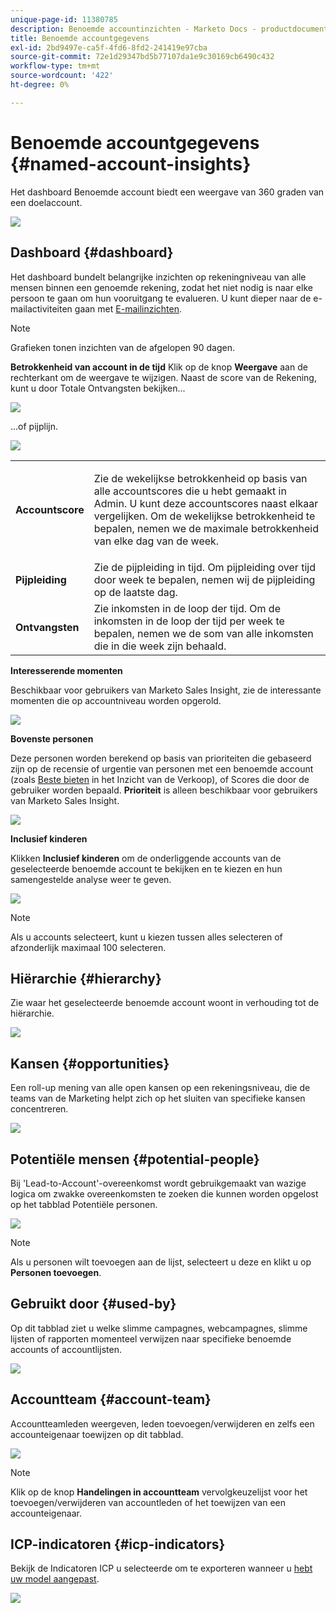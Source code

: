 ```yaml
---
unique-page-id: 11380785
description: Benoemde accountinzichten - Marketo Docs - productdocumentatie
title: Benoemde accountgegevens
exl-id: 2bd9497e-ca5f-4fd6-8fd2-241419e97cba
source-git-commit: 72e1d29347bd5b77107da1e9c30169cb6490c432
workflow-type: tm+mt
source-wordcount: '422'
ht-degree: 0%

---
```


# Benoemde accountgegevens {#named-account-insights}

Het dashboard Benoemde account biedt een weergave van 360 graden van een doelaccount.

![](assets/one-1.png)

## Dashboard {#dashboard}

Het dashboard bundelt belangrijke inzichten op rekeningniveau van alle mensen binnen een genoemde rekening, zodat het niet nodig is naar elke persoon te gaan om hun vooruitgang te evalueren. U kunt dieper naar de e-mailactiviteiten gaan met [E-mailinzichten](/help/marketo/product-docs/reporting/email-insights/filtering-in-email-insights.md#account-based-marketing).

>[!NOTE]
>
>Grafieken tonen inzichten van de afgelopen 90 dagen.

**Betrokkenheid van account in de tijd** Klik op de knop **Weergave** aan de rechterkant om de weergave te wijzigen. Naast de score van de Rekening, kunt u door Totale Ontvangsten bekijken...

![](assets/two-new.png)

...of pijplijn.

![](assets/three-new.png)

<table> 
 <tbody> 
  <tr> 
   <td><strong>Accountscore</strong></td> 
   <td><p>Zie de wekelijkse betrokkenheid op basis van alle accountscores die u hebt gemaakt in Admin. U kunt deze accountscores naast elkaar vergelijken. Om de wekelijkse betrokkenheid te bepalen, nemen we de maximale betrokkenheid van elke dag van de week.</p></td> 
  </tr> 
  <tr> 
   <td><strong>Pijpleiding</strong></td> 
   <td>Zie de pijpleiding in tijd. Om pijpleiding over tijd door week te bepalen, nemen wij de pijpleiding op de laatste dag.</td> 
  </tr> 
  <tr> 
   <td><strong>Ontvangsten</strong></td> 
   <td>Zie inkomsten in de loop der tijd. Om de inkomsten in de loop der tijd per week te bepalen, nemen we de som van alle inkomsten die in die week zijn behaald.</td> 
  </tr> 
 </tbody> 
</table>

**Interesserende momenten**

Beschikbaar voor gebruikers van Marketo Sales Insight, zie de interessante momenten die op accountniveau worden opgerold.

![](assets/int-mom.png)

**Bovenste personen**

Deze personen worden berekend op basis van prioriteiten die gebaseerd zijn op de recensie of urgentie van personen met een benoemde account (zoals [Beste bieten](/help/marketo/product-docs/marketo-sales-insight/msi-for-salesforce/features/stars-and-flames/priority-urgency-relative-score-and-best-bets.md) in het Inzicht van de Verkoop), of Scores die door de gebruiker worden bepaald. **Prioriteit** is alleen beschikbaar voor gebruikers van Marketo Sales Insight.

![](assets/top-ten.png)

**Inclusief kinderen**

Klikken **Inclusief kinderen** om de onderliggende accounts van de geselecteerde benoemde account te bekijken en te kiezen en hun samengestelde analyse weer te geven.

![](assets/abm.png)

>[!NOTE]
>
>Als u accounts selecteert, kunt u kiezen tussen alles selecteren of afzonderlijk maximaal 100 selecteren.

## Hiërarchie {#hierarchy}

Zie waar het geselecteerde benoemde account woont in verhouding tot de hiërarchie.

![](assets/hierarchy.png)

## Kansen {#opportunities}

Een roll-up mening van alle open kansen op een rekeningsniveau, die de teams van de Marketing helpt zich op het sluiten van specifieke kansen concentreren.

![](assets/four-1.png)

## Potentiële mensen {#potential-people}

Bij &#39;Lead-to-Account&#39;-overeenkomst wordt gebruikgemaakt van wazige logica om zwakke overeenkomsten te zoeken die kunnen worden opgelost op het tabblad Potentiële personen.

![](assets/five-1.png)

>[!NOTE]
>
>Als u personen wilt toevoegen aan de lijst, selecteert u deze en klikt u op **Personen toevoegen**.

## Gebruikt door {#used-by}

Op dit tabblad ziet u welke slimme campagnes, webcampagnes, slimme lijsten of rapporten momenteel verwijzen naar specifieke benoemde accounts of accountlijsten.

![](assets/six-1.png)

## Accountteam {#account-team}

Accountteamleden weergeven, leden toevoegen/verwijderen en zelfs een accounteigenaar toewijzen op dit tabblad.

![](assets/seven-1.png)

>[!NOTE]
>
>Klik op de knop **Handelingen in accountteam** vervolgkeuzelijst voor het toevoegen/verwijderen van accountleden of het toewijzen van een accounteigenaar.

## ICP-indicatoren {#icp-indicators}

Bekijk de Indicatoren ICP u selecteerde om te exporteren wanneer u [hebt uw model aangepast](/help/marketo/product-docs/target-account-management/account-profiling/account-profiling-ranking-and-tuning.md#model-tuning).

![](assets/eight.png)
